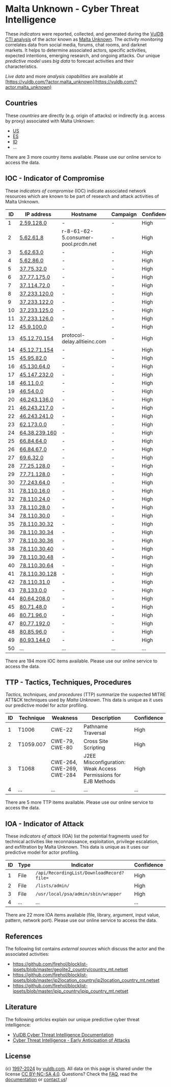 # Malta Unknown - Cyber Threat Intelligence

These _indicators_ were reported, collected, and generated during the [VulDB CTI analysis](https://vuldb.com/?kb.cti) of the actor known as [Malta Unknown](https://vuldb.com/?actor.malta_unknown). The _activity monitoring_ correlates data from social media, forums, chat rooms, and darknet markets. It helps to determine associated actors, specific activities, expected intentions, emerging research, and ongoing attacks. Our unique _predictive model_ uses _big data_ to forecast activities and their characteristics.

_Live data_ and more _analysis capabilities_ are available at [https://vuldb.com/?actor.malta_unknown](https://vuldb.com/?actor.malta_unknown)

## Countries

These _countries_ are directly (e.g. origin of attacks) or indirectly (e.g. access by proxy) associated with Malta Unknown:

* [US](https://vuldb.com/?country.us)
* [ES](https://vuldb.com/?country.es)
* [ID](https://vuldb.com/?country.id)
* ...

There are 3 more country items available. Please use our online service to access the data.

## IOC - Indicator of Compromise

These _indicators of compromise_ (IOC) indicate associated network resources which are known to be part of research and attack activities of Malta Unknown.

ID | IP address | Hostname | Campaign | Confidence
-- | ---------- | -------- | -------- | ----------
1 | [2.59.128.0](https://vuldb.com/?ip.2.59.128.0) | - | - | High
2 | [5.62.61.8](https://vuldb.com/?ip.5.62.61.8) | r-8-61-62-5.consumer-pool.prcdn.net | - | High
3 | [5.62.63.0](https://vuldb.com/?ip.5.62.63.0) | - | - | High
4 | [5.62.86.0](https://vuldb.com/?ip.5.62.86.0) | - | - | High
5 | [37.75.32.0](https://vuldb.com/?ip.37.75.32.0) | - | - | High
6 | [37.77.175.0](https://vuldb.com/?ip.37.77.175.0) | - | - | High
7 | [37.114.72.0](https://vuldb.com/?ip.37.114.72.0) | - | - | High
8 | [37.233.120.0](https://vuldb.com/?ip.37.233.120.0) | - | - | High
9 | [37.233.122.0](https://vuldb.com/?ip.37.233.122.0) | - | - | High
10 | [37.233.125.0](https://vuldb.com/?ip.37.233.125.0) | - | - | High
11 | [37.233.126.0](https://vuldb.com/?ip.37.233.126.0) | - | - | High
12 | [45.9.100.0](https://vuldb.com/?ip.45.9.100.0) | - | - | High
13 | [45.12.70.154](https://vuldb.com/?ip.45.12.70.154) | protocol-delay.alltieinc.com | - | High
14 | [45.12.71.154](https://vuldb.com/?ip.45.12.71.154) | - | - | High
15 | [45.95.82.0](https://vuldb.com/?ip.45.95.82.0) | - | - | High
16 | [45.130.64.0](https://vuldb.com/?ip.45.130.64.0) | - | - | High
17 | [45.147.232.0](https://vuldb.com/?ip.45.147.232.0) | - | - | High
18 | [46.11.0.0](https://vuldb.com/?ip.46.11.0.0) | - | - | High
19 | [46.54.0.0](https://vuldb.com/?ip.46.54.0.0) | - | - | High
20 | [46.243.136.0](https://vuldb.com/?ip.46.243.136.0) | - | - | High
21 | [46.243.217.0](https://vuldb.com/?ip.46.243.217.0) | - | - | High
22 | [46.243.241.0](https://vuldb.com/?ip.46.243.241.0) | - | - | High
23 | [62.173.0.0](https://vuldb.com/?ip.62.173.0.0) | - | - | High
24 | [64.38.239.160](https://vuldb.com/?ip.64.38.239.160) | - | - | High
25 | [66.84.64.0](https://vuldb.com/?ip.66.84.64.0) | - | - | High
26 | [66.84.67.0](https://vuldb.com/?ip.66.84.67.0) | - | - | High
27 | [69.6.32.0](https://vuldb.com/?ip.69.6.32.0) | - | - | High
28 | [77.25.128.0](https://vuldb.com/?ip.77.25.128.0) | - | - | High
29 | [77.71.128.0](https://vuldb.com/?ip.77.71.128.0) | - | - | High
30 | [77.243.64.0](https://vuldb.com/?ip.77.243.64.0) | - | - | High
31 | [78.110.16.0](https://vuldb.com/?ip.78.110.16.0) | - | - | High
32 | [78.110.24.0](https://vuldb.com/?ip.78.110.24.0) | - | - | High
33 | [78.110.28.0](https://vuldb.com/?ip.78.110.28.0) | - | - | High
34 | [78.110.30.0](https://vuldb.com/?ip.78.110.30.0) | - | - | High
35 | [78.110.30.32](https://vuldb.com/?ip.78.110.30.32) | - | - | High
36 | [78.110.30.34](https://vuldb.com/?ip.78.110.30.34) | - | - | High
37 | [78.110.30.36](https://vuldb.com/?ip.78.110.30.36) | - | - | High
38 | [78.110.30.40](https://vuldb.com/?ip.78.110.30.40) | - | - | High
39 | [78.110.30.48](https://vuldb.com/?ip.78.110.30.48) | - | - | High
40 | [78.110.30.64](https://vuldb.com/?ip.78.110.30.64) | - | - | High
41 | [78.110.30.128](https://vuldb.com/?ip.78.110.30.128) | - | - | High
42 | [78.110.31.0](https://vuldb.com/?ip.78.110.31.0) | - | - | High
43 | [78.133.0.0](https://vuldb.com/?ip.78.133.0.0) | - | - | High
44 | [80.64.208.0](https://vuldb.com/?ip.80.64.208.0) | - | - | High
45 | [80.71.48.0](https://vuldb.com/?ip.80.71.48.0) | - | - | High
46 | [80.71.96.0](https://vuldb.com/?ip.80.71.96.0) | - | - | High
47 | [80.77.192.0](https://vuldb.com/?ip.80.77.192.0) | - | - | High
48 | [80.85.96.0](https://vuldb.com/?ip.80.85.96.0) | - | - | High
49 | [80.93.144.0](https://vuldb.com/?ip.80.93.144.0) | - | - | High
50 | ... | ... | ... | ...

There are 194 more IOC items available. Please use our online service to access the data.

## TTP - Tactics, Techniques, Procedures

_Tactics, techniques, and procedures_ (TTP) summarize the suspected MITRE ATT&CK techniques used by _Malta Unknown_. This data is unique as it uses our predictive model for actor profiling.

ID | Technique | Weakness | Description | Confidence
-- | --------- | -------- | ----------- | ----------
1 | T1006 | CWE-22 | Pathname Traversal | High
2 | T1059.007 | CWE-79, CWE-80 | Cross Site Scripting | High
3 | T1068 | CWE-264, CWE-269, CWE-284 | J2EE Misconfiguration: Weak Access Permissions for EJB Methods | High
4 | ... | ... | ... | ...

There are 5 more TTP items available. Please use our online service to access the data.

## IOA - Indicator of Attack

These _indicators of attack_ (IOA) list the potential fragments used for technical activities like reconnaissance, exploitation, privilege escalation, and exfiltration by Malta Unknown. This data is unique as it uses our predictive model for actor profiling.

ID | Type | Indicator | Confidence
-- | ---- | --------- | ----------
1 | File | `/api/RecordingList/DownloadRecord?file=` | High
2 | File | `/lists/admin/` | High
3 | File | `/usr/local/psa/admin/sbin/wrapper` | High
4 | ... | ... | ...

There are 22 more IOA items available (file, library, argument, input value, pattern, network port). Please use our online service to access the data.

## References

The following list contains _external sources_ which discuss the actor and the associated activities:

* https://github.com/firehol/blocklist-ipsets/blob/master/geolite2_country/country_mt.netset
* https://github.com/firehol/blocklist-ipsets/blob/master/ip2location_country/ip2location_country_mt.netset
* https://github.com/firehol/blocklist-ipsets/blob/master/ipip_country/ipip_country_mt.netset

## Literature

The following _articles_ explain our unique predictive cyber threat intelligence:

* [VulDB Cyber Threat Intelligence Documentation](https://vuldb.com/?kb.cti)
* [Cyber Threat Intelligence - Early Anticipation of Attacks](https://www.scip.ch/en/?labs.20201022)

## License

(c) [1997-2024](https://vuldb.com/?kb.changelog) by [vuldb.com](https://vuldb.com/?kb.about). All data on this page is shared under the license [CC BY-NC-SA 4.0](https://creativecommons.org/licenses/by-nc-sa/4.0/). Questions? Check the [FAQ](https://vuldb.com/?kb.faq), read the [documentation](https://vuldb.com/?kb) or [contact us](https://vuldb.com/?contact)!
